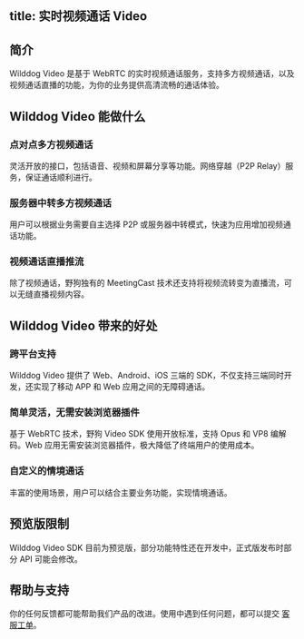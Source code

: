 ﻿
title: 实时视频通话 Video
---
<h2 id='简介' class="article-heading top-heading">简介</h2>
Wilddog Video 是基于 WebRTC 的实时视频通话服务，支持多方视频通话，以及视频通话直播的功能，为你的业务提供高清流畅的通话体验。

## Wilddog Video 能做什么

### 点对点多方视频通话

灵活开放的接口，包括语音、视频和屏幕分享等功能。网络穿越（P2P Relay）服务，保证通话顺利进行。

### 服务器中转多方视频通话

用户可以根据业务需要自主选择 P2P 或服务器中转模式，快速为应用增加视频通话功能。

### 视频通话直播推流

除了视频通话，野狗独有的 MeetingCast 技术还支持将视频流转变为直播流，可以无缝直播视频内容。

## Wilddog Video 带来的好处

### 跨平台支持

Wilddog Video 提供了 Web、Android、iOS 三端的 SDK，不仅支持三端同时开发，还实现了移动 APP 和 Web 应用之间的无障碍通话。

### 简单灵活，无需安装浏览器插件

基于 WebRTC 技术，野狗 Video SDK 使用开放标准，支持 Opus 和 VP8 编解码。Web 应用无需安装浏览器插件，极大降低了终端用户的使用成本。

### 自定义的情境通话

丰富的使用场景，用户可以结合主要业务功能，实现情境通话。

## 预览版限制

Wilddog Video SDK 目前为预览版，部分功能特性还在开发中，正式版发布时部分 API 可能会修改。

## 帮助与支持

你的任何反馈都可能帮助我们产品的改进。使用中遇到任何问题，都可以提交 [客服工单](https://wilddog.kf5.com/user/login/?_ga=1.87552923.207002905.1448960317)。
